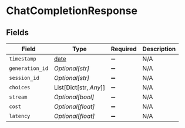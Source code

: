 # ChatCompletionResponse


## Fields

| Field                                                                | Type                                                                 | Required                                                             | Description                                                          |
| -------------------------------------------------------------------- | -------------------------------------------------------------------- | -------------------------------------------------------------------- | -------------------------------------------------------------------- |
| `timestamp`                                                          | [date](https://docs.python.org/3/library/datetime.html#date-objects) | :heavy_minus_sign:                                                   | N/A                                                                  |
| `generation_id`                                                      | *Optional[str]*                                                      | :heavy_minus_sign:                                                   | N/A                                                                  |
| `session_id`                                                         | *Optional[str]*                                                      | :heavy_minus_sign:                                                   | N/A                                                                  |
| `choices`                                                            | List[Dict[str, *Any*]]                                               | :heavy_minus_sign:                                                   | N/A                                                                  |
| `stream`                                                             | *Optional[bool]*                                                     | :heavy_minus_sign:                                                   | N/A                                                                  |
| `cost`                                                               | *Optional[float]*                                                    | :heavy_minus_sign:                                                   | N/A                                                                  |
| `latency`                                                            | *Optional[float]*                                                    | :heavy_minus_sign:                                                   | N/A                                                                  |